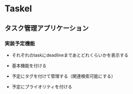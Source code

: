 # Taskel

## タスク管理アプリケーション

### 実装予定機能

- それぞれのtaskにdeadlineまであとどれくらいかを表示する

- 基本機能を付ける

- 予定にタグを付けて管理する（関連検索可能にする）

- 予定にプライオリティを付ける